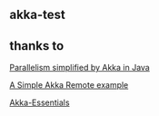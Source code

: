 ## akka-test


## thanks to
[Parallelism simplified by Akka in Java](http://blog.coralic.nl/2013/08/30/parallelism-simplified-by-akka-in-java/)

[A Simple Akka Remote example](http://blog.madhukaraphatak.com/simple-akka-remote-example/)

[Akka-Essentials](https://github.com/write2munish/Akka-Essentials)
